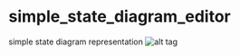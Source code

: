 # simple_state_diagram_editor
simple state diagram representation
![alt tag](https://github.com/yjh1994/simple_state_diagram_editor/blob/master/statediagrameditor.png)
